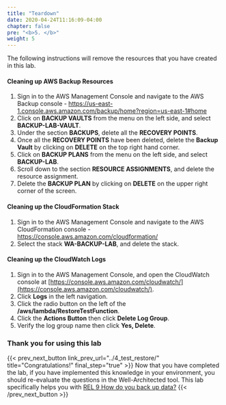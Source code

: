 ```yaml
---
title: "Teardown"
date: 2020-04-24T11:16:09-04:00
chapter: false
pre: "<b>5. </b>"
weight: 5
---
```


The following instructions will remove the resources that you have created in this lab.

#### Cleaning up AWS Backup Resources

1.  Sign in to the AWS Management Console and navigate to the AWS Backup console - <https://us-east-1.console.aws.amazon.com/backup/home?region=us-east-1#home>
1.  Click on **BACKUP VAULTS** from the menu on the left side, and select **BACKUP-LAB-VAULT**.
1.  Under the section **BACKUPS**, delete all the **RECOVERY POINTS**.
1.  Once all the **RECOVERY POINTS** have been deleted, delete the **Backup Vault** by clicking on **DELETE** on the top right hand corner.
1.  Click on **BACKUP PLANS** from the menu on the left side, and select **BACKUP-LAB**.
1.  Scroll down to the section **RESOURCE ASSIGNMENTS**, and delete the resource assignment.
1.  Delete the **BACKUP PLAN** by clicking on **DELETE** on the upper right corner of the screen.

#### Cleaning up the CloudFormation Stack

1.  Sign in to the AWS Management Console and navigate to the AWS CloudFormation console - <https://console.aws.amazon.com/cloudformation/>
1.  Select the stack **WA-BACKUP-LAB**, and delete the stack.

#### Cleaning up the CloudWatch Logs

1. Sign in to the AWS Management Console, and open the CloudWatch console at [https://console.aws.amazon.com/cloudwatch/](https://console.aws.amazon.com/cloudwatch/).
1. Click **Logs** in the left navigation.
1. Click the radio button on the left of the **/aws/lambda/RestoreTestFunction**.
1. Click the **Actions Button** then click **Delete Log Group**.
1. Verify the log group name then click **Yes, Delete**.

### Thank you for using this lab

{{< prev_next_button link_prev_url="../4_test_restore/" title="Congratulations!" final_step="true" >}}
Now that you have completed the lab, if you have implemented this knowledge in your environment, you should re-evaluate the questions in the Well-Architected tool. This lab specifically helps you with [REL 9  How do you back up data?](https://docs.aws.amazon.com/wellarchitected/latest/framework/a-failure-management.html)
{{< /prev_next_button >}}